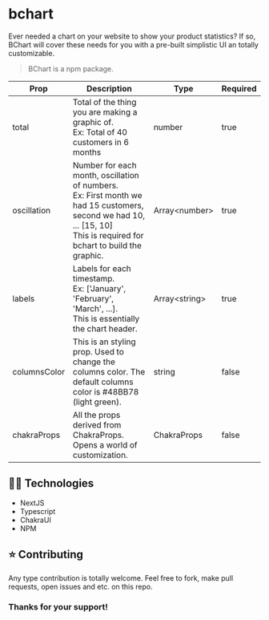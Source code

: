 # bchart

Ever needed a chart on your website to show your product statistics? If so, BChart will cover these needs for you with a pre-built simplistic UI an totally customizable.

> BChart is a npm package.

| Prop | Description | Type | Required |
| -----| ---------- | ----- | -------- |
| total | Total of the thing you are making a graphic of.<br> Ex: Total of 40 customers in 6 months | number | true |
| oscillation | Number for each month, oscillation of numbers.<br> Ex: First month we had 15 customers, second we had 10, ... [15, 10]<br> This is required for bchart to build the graphic. | Array\<number> | true |
| labels | Labels for each timestamp.<br> Ex: ['January', 'February', 'March', ...].<br> This is essentially the chart header. | Array\<string> | true |
| columnsColor | This is an styling prop. Used to change the columns color. The default columns color is #48BB78 (light green). | string | false |
| chakraProps | All the props derived from ChakraProps. Opens a world of customization. | ChakraProps | false |

## 👨‍💻 Technologies

- NextJS
- Typescript
- ChakraUI
- NPM

## ⭐ Contributing

Any type contribution is totally welcome. Feel free to fork, make pull requests, open issues and etc. on this repo.

### Thanks for your support!
